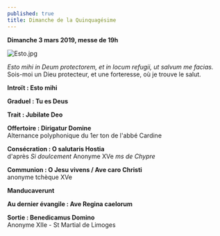 ```yaml
---
published: true
title: Dimanche de la Quinquagésime
---
```

**Dimanche 3 mars 2019, messe de 19h**

![Esto.jpg]({{site.baseurl}}/images/Esto.jpg)

*Esto mihi in Deum protectorem, et in locum refugii, ut salvum me facias.*  
Sois-moi un Dieu protecteur, et une forteresse, où je trouve le salut.

**Introït : Esto mihi**

**Graduel : Tu es Deus**

**Trait : Jubilate Deo**

**Offertoire : Dirigatur Domine**  
Alternance polyphonique du 1er ton de l'abbé Cardine 

**Consécration : O salutaris Hostia**  
d'après *Si doulcement* Anonyme XVe *ms de Chypre*

**Communion :  O Jesu vivens / Ave caro Christi**  
anonyme tchèque XVe

**Manducaverunt**

**Au dernier évangile : Ave Regina caelorum**

**Sortie : Benedicamus Domino**  
Anonyme XIIe - St Martial de Limoges
